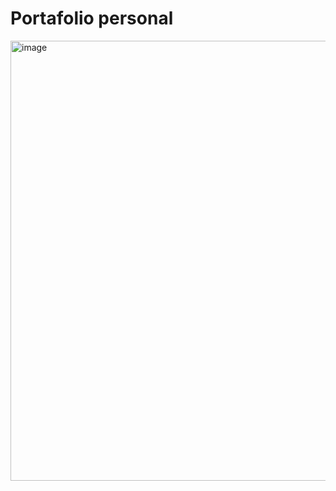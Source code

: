 # Portafolio personal


<img width="704" alt="image" src="https://github.com/Hecodes98/personal-portfolio/assets/42915276/ba1f812d-a208-4608-9671-edc2fd29691e">
